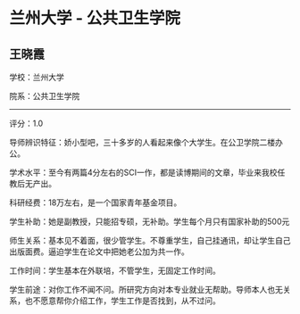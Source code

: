 # 兰州大学 - 公共卫生学院

## 王晓霞

学校：兰州大学

院系：公共卫生学院

* * *

评分：1.0

导师辨识特征：娇小型吧，三十多岁的人看起来像个大学生。在公卫学院二楼办公。

学术水平：至今有两篇4分左右的SCI一作，都是读博期间的文章，毕业来我校任教后无产出。

科研经费：18万左右，是一个国家青年基金项目。

学生补助：她是副教授，只能招专硕，无补助。学生每个月只有国家补助的500元

师生关系：基本见不着面，很少管学生。不尊重学生，自己挂通讯，却让学生自己出版面费。逼迫学生在论文中把她老公加为共一作。

工作时间：学生基本在外联培，不管学生，无固定工作时间。

学生前途：对你工作不闻不问。所研究方向对本专业就业无帮助。导师本人也无关系，也不愿意帮你介绍工作，学生工作是否找到，从不过问。